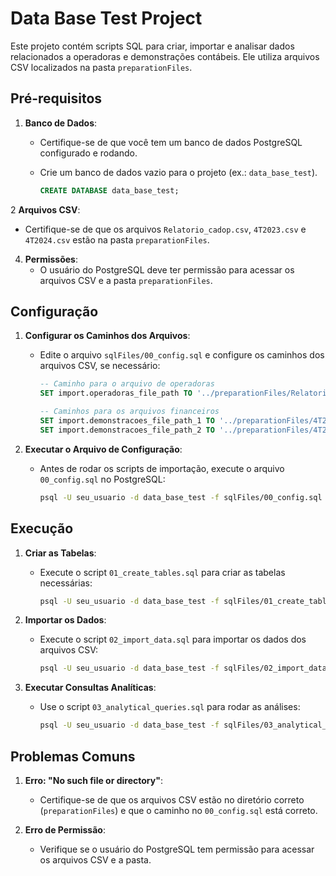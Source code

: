 # **Data Base Test Project**

Este projeto contém scripts SQL para criar, importar e analisar dados relacionados a operadoras e demonstrações contábeis. Ele utiliza arquivos CSV localizados na pasta `preparationFiles`.


## **Pré-requisitos**

1. **Banco de Dados**:
   - Certifique-se de que você tem um banco de dados PostgreSQL configurado e rodando.
   - Crie um banco de dados vazio para o projeto (ex.: `data_base_test`).

     ```sql
     CREATE DATABASE data_base_test;
     ```

2 **Arquivos CSV**:
   - Certifique-se de que os arquivos `Relatorio_cadop.csv`, `4T2023.csv` e `4T2024.csv` estão na pasta `preparationFiles`.

4. **Permissões**:
   - O usuário do PostgreSQL deve ter permissão para acessar os arquivos CSV e a pasta `preparationFiles`.


## **Configuração**

1. **Configurar os Caminhos dos Arquivos**:
   - Edite o arquivo `sqlFiles/00_config.sql` e configure os caminhos dos arquivos CSV, se necessário:
     ```sql
     -- Caminho para o arquivo de operadoras
     SET import.operadoras_file_path TO '../preparationFiles/Relatorio_cadop.csv';

     -- Caminhos para os arquivos financeiros
     SET import.demonstracoes_file_path_1 TO '../preparationFiles/4T2023.csv';
     SET import.demonstracoes_file_path_2 TO '../preparationFiles/4T2024.csv';
     ```

2. **Executar o Arquivo de Configuração**:
   - Antes de rodar os scripts de importação, execute o arquivo `00_config.sql` no PostgreSQL:
     ```bash
     psql -U seu_usuario -d data_base_test -f sqlFiles/00_config.sql
     ```


## **Execução**

1. **Criar as Tabelas**:
   - Execute o script `01_create_tables.sql` para criar as tabelas necessárias:
     ```bash
     psql -U seu_usuario -d data_base_test -f sqlFiles/01_create_tables.sql
     ```

2. **Importar os Dados**:
   - Execute o script `02_import_data.sql` para importar os dados dos arquivos CSV:
     ```bash
     psql -U seu_usuario -d data_base_test -f sqlFiles/02_import_data.sql
     ```

3. **Executar Consultas Analíticas**:
   - Use o script `03_analytical_queries.sql` para rodar as análises:
     ```bash
     psql -U seu_usuario -d data_base_test -f sqlFiles/03_analytical_queries.sql
     ```


## **Problemas Comuns**

1. **Erro: "No such file or directory"**:
   - Certifique-se de que os arquivos CSV estão no diretório correto (`preparationFiles`) e que o caminho no `00_config.sql` está correto.

2. **Erro de Permissão**:
   - Verifique se o usuário do PostgreSQL tem permissão para acessar os arquivos CSV e a pasta.


